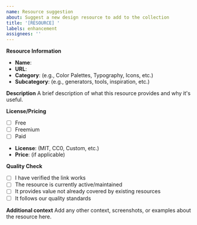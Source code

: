 ```yaml
---
name: Resource suggestion
about: Suggest a new design resource to add to the collection
title: '[RESOURCE] '
labels: enhancement
assignees: ''
---
```


**Resource Information**
- **Name**: 
- **URL**: 
- **Category**: (e.g., Color Palettes, Typography, Icons, etc.)
- **Subcategory**: (e.g., generators, tools, inspiration, etc.)

**Description**
A brief description of what this resource provides and why it's useful.

**License/Pricing**
- [ ] Free
- [ ] Freemium
- [ ] Paid
- **License**: (MIT, CC0, Custom, etc.)
- **Price**: (if applicable)

**Quality Check**
- [ ] I have verified the link works
- [ ] The resource is currently active/maintained
- [ ] It provides value not already covered by existing resources
- [ ] It follows our quality standards

**Additional context**
Add any other context, screenshots, or examples about the resource here. 